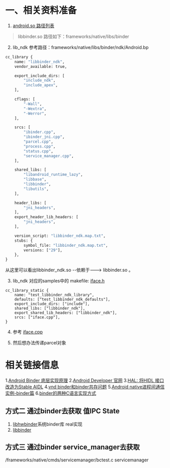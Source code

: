 # 一、相关资料准备
1. [android.so 路径列表](https://blog.csdn.net/gangjindianzi/article/details/124181036)
> libbinder.so  路径如下：frameworks/native/libs/binder

2. lib_ndk 参考路径：frameworks/native/libs/binder/ndk/Android.bp

```makefile
cc_library {
    name: "libbinder_ndk",
    vendor_available: true,

    export_include_dirs: [
        "include_ndk",
        "include_apex",
    ],

    cflags: [
        "-Wall",
        "-Wextra",
        "-Werror",
    ],

    srcs: [
        "ibinder.cpp",
        "ibinder_jni.cpp",
        "parcel.cpp",
        "process.cpp",
        "status.cpp",
        "service_manager.cpp",
    ],

    shared_libs: [
        "libandroid_runtime_lazy",
        "libbase",
        "libbinder",
        "libutils",
    ],

    header_libs: [
        "jni_headers",
    ],
    export_header_lib_headers: [
        "jni_headers",
    ],

    version_script: "libbinder_ndk.map.txt",
    stubs: {
        symbol_file: "libbinder_ndk.map.txt",
        versions: ["29"],
    },
}

```
从这里可以看出libbinder_ndk.so --依赖于---> libbinder.so 。

3. lib_ndk 对应的samples中的 makefile:  [iface.h](frameworks/native/libs/binder/ndk/test/Android.bp)

```bp
cc_library_static {
    name: "test_libbinder_ndk_library",
    defaults: ["test_libbinder_ndk_defaults"],
    export_include_dirs: ["include"],
    shared_libs: ["libbinder_ndk"],
    export_shared_lib_headers: ["libbinder_ndk"],
    srcs: ["iface.cpp"],
}
```
4. 参考 [iface.cpp](frameworks/native/libs/binder/ndk/test/iface.cpp)

5. 然后想办法传递parcel对象


# 相关链接信息
1.[Android Binder 底层实现原理](https://blog.csdn.net/ykun089/article/details/133985363)
2.[Android Developer 官网](https://developer.android.com/ndk/reference/group/ndk-binder)
3.[HAL: 将HIDL 接口改造为Stable AIDL](https://blog.csdn.net/weixin_60253080/article/details/127810200)
4.[vnd binder和binder共存问题](https://juejin.cn/post/7368308963127394304#heading-8)
5.[Android native进程间通信实例-binder篇](https://cloud.tencent.com/developer/article/1504415)
6.[binder的两种C语言实现方式](https://blog.csdn.net/u010160644/article/details/125278190)

## 方式二 通过binder去获取 值IPC State
1. [libhwbinder](/system/libhwbinder)系统binder库 real实现
2. [libbinder](frameworks/native/libs/binder/Android.bp)

## 方式三 通过binder service_manager去获取
/frameworks/native/cmds/servicemanager/bctest.c
servicemanager
